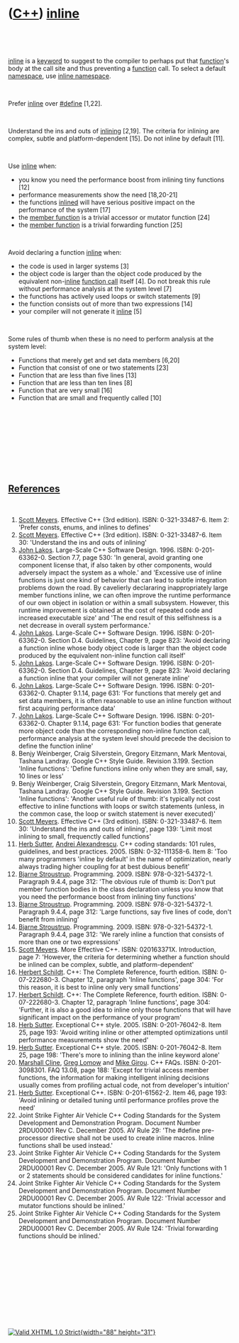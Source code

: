 



 

 

 

 

 

([C++](Cpp.htm)) [inline](CppInline.htm)
========================================

 

 

[inline](CppInline.htm) is a [keyword](CppKeyword.htm) to suggest to the
compiler to perhaps put that [function](CppFunction.htm)'s body at the
call site and thus preventing a [function](CppFunction.htm) call. To
select a default [namespace](CppNamespace.htm), use [inline
namespace](CppInlineNamespace.htm).

 

Prefer [inline](CppInline.htm) over [\#define](CppDefine.htm) \[1,22\].

 

Understand the ins and outs of [inlining](CppInline.htm) \[2,19\]. The
criteria for inlining are complex, subtle and platform-dependent \[15\].
Do not inline by default \[11\].

 

Use [inline](CppInline.htm) when:

-   you know you need the performance boost from inlining tiny functions
    \[12\]
-   performance measurements show the need \[18,20-21\]
-   the functions [inlined](CppInline.htm) will have serious positive
    impact on the performance of the system \[17\]
-   the [member function](CppMemberFunction.htm) is a trivial accessor
    or mutator function \[24\]
-   the [member function](CppMemberFunction.htm) is a trivial forwarding
    function \[25\]

 

Avoid declaring a function [inline](CppInline.htm) when:

-   the code is used in larger systems \[3\]
-   the object code is larger than the object code produced by the
    equivalent non-[inline](CppInline.htm) [function
    call](CppFunctionCall.htm) itself \[4\]. Do not break this rule
    without performance analysis at the system level \[7\]
-   the functions has actively used loops or switch statements \[9\]
-   the function consists out of more than two expressions \[14\]
-   your compiler will not generate it [inline](CppInline.htm) \[5\]

 

Some rules of thumb when these is no need to perform analysis at the
system level:

-   Functions that merely get and set data members \[6,20\]
-   Function that consist of one or two statements \[23\]
-   Function that are less than five lines \[13\]
-   Function that are less than ten lines \[8\]
-   Function that are very small \[16\]
-   Function that are small and frequently called \[10\]

 

 

 

 

 

[References](CppReferences.htm)
-------------------------------

 

1.  [Scott Meyers](CppScottMeyers.htm). Effective C++ (3rd edition).
    ISBN: 0-321-33487-6. Item 2: 'Prefer consts, enums, and inlines to
    defines'
2.  [Scott Meyers](CppScottMeyers.htm). Effective C++ (3rd edition).
    ISBN: 0-321-33487-6. Item 30: 'Understand the ins and outs of
    inlining'
3.  [John Lakos](CppJohnLakos.htm). Large-Scale C++ Software Design.
    1996. ISBN: 0-201-63362-0. Section 7.7, page 530: 'In general, avoid
    granting one component license that, if also taken by other
    components, would adversely impact the system as a whole.' and
    'Excessive use of inline functions is just one kind of behavior that
    can lead to subtle integration problems down the road. By cavelierly
    declararing inappropriately large member functions inline, we can
    often improve the runtime performance of our own object in isolation
    or within a small subsystem. However, this runtime improvement is
    obtained at the cost of repeated code and increased executable size'
    and 'The end result of this selfishness is a net decrease in overall
    system performance.'
4.  [John Lakos](CppJohnLakos.htm). Large-Scale C++ Software Design.
    1996. ISBN: 0-201-63362-0. Section D.4. Guidelines, Chapter 9, page
    823: 'Avoid declaring a function inline whose body object code is
    larger than the object code produced by the equivalent non-inline
    function call itself'
5.  [John Lakos](CppJohnLakos.htm). Large-Scale C++ Software Design.
    1996. ISBN: 0-201-63362-0. Section D.4. Guidelines, Chapter 9, page
    823: 'Avoid declaring a function inline that your compiler will not
    generate inline'
6.  [John Lakos](CppJohnLakos.htm). Large-Scale C++ Software Design.
    1996. ISBN: 0-201-63362-0. Chapter 9.1.14, page 631: 'For functions
    that merely get and set data members, it is often reasonable to use
    an inline function without first acquiring performance data'
7.  [John Lakos](CppJohnLakos.htm). Large-Scale C++ Software Design.
    1996. ISBN: 0-201-63362-0. Chapter 9.1.14, page 631: 'For function
    bodies that generate more object code than the corresponding
    non-inline function call, performance analysis at the system level
    should precede the decision to define the function inline'
8.  Benjy Weinberger, Craig Silverstein, Gregory Eitzmann, Mark
    Mentovai, Tashana Landray. Google C++ Style Guide. Revision 3.199.
    Section 'Inline functions': 'Define functions inline only when they
    are small, say, 10 lines or less'
9.  Benjy Weinberger, Craig Silverstein, Gregory Eitzmann, Mark
    Mentovai, Tashana Landray. Google C++ Style Guide. Revision 3.199.
    Section 'Inline functions': 'Another useful rule of thumb: it's
    typically not cost effective to inline functions with loops or
    switch statements (unless, in the common case, the loop or switch
    statement is never executed)'
10. [Scott Meyers](CppScottMeyers.htm). Effective C++ (3rd edition).
    ISBN: 0-321-33487-6. Item 30: 'Understand the ins and outs of
    inlining', page 139: 'Limit most inlining to small, frequenctly
    called functions'
11. [Herb Sutter](CppHerbSutter.htm), [Andrei
    Alexandrescu](CppAndreiAlexandrescu.htm). C++ coding standards: 101
    rules, guidelines, and best practices. 2005. ISBN: 0-32-111358-6.
    Item 8: 'Too many programmers 'inline by default' in the name of
    optimization, nearly always trading higher coupling for at best
    dubious benefit'
12. [Bjarne Stroustrup](CppBjarneStroustrup.htm). Programming. 2009.
    ISBN: 978-0-321-54372-1. Paragraph 9.4.4, page 312: 'The obvious
    rule of thumb is: Don't put member function bodies in the class
    declaration unless you know that you need the performance boost from
    inlining tiny functions'
13. [Bjarne Stroustrup](CppBjarneStroustrup.htm). Programming. 2009.
    ISBN: 978-0-321-54372-1. Paragraph 9.4.4, page 312: 'Large
    functions, say five lines of code, don't benefit from inlining'
14. [Bjarne Stroustrup](CppBjarneStroustrup.htm). Programming. 2009.
    ISBN: 978-0-321-54372-1. Paragraph 9.4.4, page 312: 'We rarely
    inline a function that consists of more than one or two expressions'
15. [Scott Meyers](CppScottMeyers.htm). More Effective C++.
    ISBN: 020163371X. Introduction, page 7: 'However, the criteria for
    determining whether a function should be inlined can be complex,
    subtle, and platform-dependent'
16. [Herbert Schildt](CppHerbertSchildt.htm). C++: The Complete
    Reference, fourth edition. ISBN: 0-07-222680-3. Chapter 12,
    paragraph 'Inline functions', page 304: 'For this reason, it is best
    to inline only very small functions'
17. [Herbert Schildt](CppHerbertSchildt.htm). C++: The Complete
    Reference, fourth edition. ISBN: 0-07-222680-3. Chapter 12,
    paragraph 'Inline functions', page 304: 'Further, it is also a good
    idea to inline only those functions that will have significant
    impact on the performance of your program'
18. [Herb Sutter](CppHerbSutter.htm). Exceptional C++ style. 2005.
    ISBN: 0-201-76042-8. Item 25, page 193: 'Avoid writing inline or
    other attempted optimizations until performance measurements show
    the need'
19. [Herb Sutter](CppHerbSutter.htm). Exceptional C++ style. 2005.
    ISBN: 0-201-76042-8. Item 25, page 198: 'There's more to inlining
    than the inline keyword alone'
20. [Marshall Cline](CppMarshallCline.htm), [Greg
    Lomow](CppGregLomow.htm) and [Mike Girou](CppMikeGirou.htm).
    C++ FAQs. ISBN: 0-201-3098301. FAQ 13.08, page 188: 'Except for
    trivial access member functions, the information for making
    intelligent inlining decisions usually comes from profiling actual
    code, not from developer's intuition'
21. [Herb Sutter](CppHerbSutter.htm). Exceptional C++.
    ISBN: 0-201-61562-2. Item 46, page 193: 'Avoid inlining or detailed
    tuning until performance profiles prove the need'
22. Joint Strike Fighter Air Vehicle C++ Coding Standards for the System
    Development and Demonstration Program. Document Number 2RDU00001
    Rev C. December 2005. AV Rule 29: 'The \#define pre-processor
    directive shall not be used to create inline macros. Inline
    functions shall be used instead.'
23. Joint Strike Fighter Air Vehicle C++ Coding Standards for the System
    Development and Demonstration Program. Document Number 2RDU00001
    Rev C. December 2005. AV Rule 121: 'Only functions with 1 or 2
    statements should be considered candidates for inline functions.'
24. Joint Strike Fighter Air Vehicle C++ Coding Standards for the System
    Development and Demonstration Program. Document Number 2RDU00001
    Rev C. December 2005. AV Rule 122: 'Trivial accessor and mutator
    functions should be inlined.'
25. Joint Strike Fighter Air Vehicle C++ Coding Standards for the System
    Development and Demonstration Program. Document Number 2RDU00001
    Rev C. December 2005. AV Rule 124: 'Trivial forwarding functions
    should be inlined.'

 

 

 

 

 





 

[![Valid XHTML 1.0 Strict](valid-xhtml10.png){width="88"
height="31"}](http://validator.w3.org/check?uri=referer)
